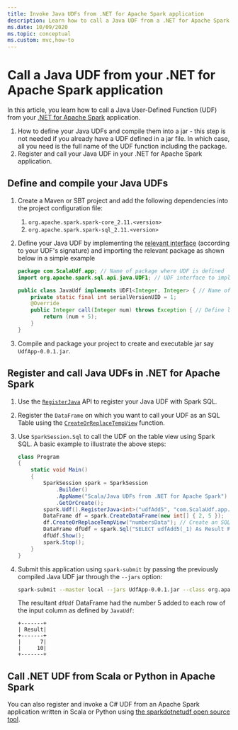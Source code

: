 ```yaml
---
title: Invoke Java UDFs from .NET for Apache Spark application
description: Learn how to call a Java UDF from a .NET for Apache Spark application.
ms.date: 10/09/2020
ms.topic: conceptual
ms.custom: mvc,how-to
---
```


# Call a Java UDF from your .NET for Apache Spark application

In this article, you learn how to call a Java User-Defined Function (UDF) from your [.NET for Apache Spark](https://github.com/dotnet/spark) application.

1. How to define your Java UDFs and compile them into a jar - this step is not needed if you already have a UDF defined in a jar file. In which case, all you need is the full name of the UDF function including the package.
2. Register and call your Java UDF in your .NET for Apache Spark application.

## Define and compile your Java UDFs

1. Create a Maven or SBT project and add the following dependencies into the project configuration file:
    1. `org.apache.spark.spark-core_2.11.<version>`
    2. `org.apache.spark.spark-sql_2.11.<version>`
2. Define your Java UDF by implementing the [relevant interface](https://github.com/apache/spark/blob/master/sql/core/src/main/java/org/apache/spark/sql/api/java/UDF1.java) (according to your UDF's signature) and importing the relevant package as shown below in a simple example

    ```java
    package com.ScalaUdf.app; // Name of package where UDF is defined
    import org.apache.spark.sql.api.java.UDF1; // UDF interface to implement

    public class JavaUdf implements UDF1<Integer, Integer> { // Name of the Java UDF
        private static final int serialVersionUID = 1;
        @Override
        public Integer call(Integer num) throws Exception { // Define logic of UDF
            return (num + 5);
        }
    }
    ```

3. Compile and package your project to create and executable jar say `UdfApp-0.0.1.jar`.

## Register and call Java UDFs in .NET for Apache Spark

1. Use the [`RegisterJava`](https://github.com/dotnet/spark/blob/8dcdcdc7c60d5f42cba5a90f1346d854ab5bf7bb/src/csharp/Microsoft.Spark/Sql/UDFRegistration.cs#L424) API to register your Java UDF with Spark SQL.
2. Register the `DataFrame` on which you want to call your UDF as an SQL Table using the [`CreateOrReplaceTempView`](https://github.com/dotnet/spark/blob/master/src/csharp/Microsoft.Spark/Sql/DataFrame.cs#L982) function.
3. Use `SparkSession.Sql` to call the UDF on the table view using Spark SQL.
A basic example to illustrate the above steps:

    ```csharp
    class Program
    {
        static void Main()
        {
            SparkSession spark = SparkSession
                .Builder()
                .AppName("Scala/Java UDFs from .NET for Apache Spark")
                .GetOrCreate();
            spark.Udf().RegisterJava<int>("udfAdd5", "com.ScalaUdf.app.JavaUdf"); // Register your Java UDF as 'udfAdd5'
            DataFrame df = spark.CreateDataFrame(new int[] { 2, 5 });
            df.CreateOrReplaceTempView("numbersData"); // Create an SQL table from the DataFrame `df`
            DataFrame dfUdf = spark.Sql("SELECT udfAdd5(_1) As Result FROM numbersData"); // Call the registered UDF on the table
            dfUdf.Show();
            spark.Stop();
        }
    }
    ```

4. Submit this application using `spark-submit` by passing the previously compiled Java UDF jar through the `--jars` option:

    ```bash
    spark-submit --master local --jars UdfApp-0.0.1.jar --class org.apache.spark.deploy.dotnet.DotnetRunner microsoft-spark-3.0.x-0.12.1.jar InterRuntimeUDFs.exe
    ```

    The resultant `dfUdf` DataFrame had the number 5 added to each row of the input column as defined by `JavaUdf`:

    ```text
    +-------+
    | Result|
    +-------+
    |      7|
    |     10|
    +-------+
    ```

## Call .NET UDF from Scala or Python in Apache Spark

You can also register and invoke a C# UDF from an Apache Spark application written in Scala or Python using [the sparkdotnetudf open source tool](https://github.com/imback82/sparkdotnetudf).
